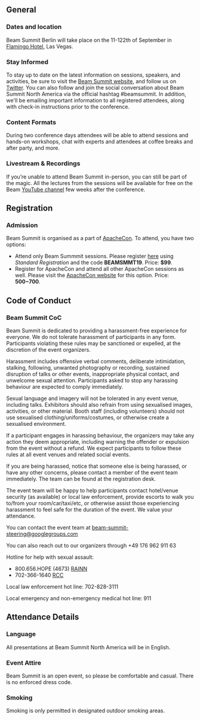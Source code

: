 ## General

### Dates and location

Beam Summit Berlin will take place on the 11-122th of September in [Flamingo Hotel](https://goo.gl/maps/H7w3DvekERSXZBvg8), Las Vegas.

### Stay Informed

To stay up to date on the latest information on sessions, speakers, and activities, be sure to visit the [Beam Summit website](https://beamsummit.org/), and follow us on [Twitter](https://twitter.com/beamsummit). You can also follow and join the social conversation about Beam Summit North America via the official hashtag #beamsummit. In addition, we'll be emailing important information to all registered attendees, along with check-in instructions prior to the conference.

### Content Formats

During two conference days attendees will be able to attend sessions and hands-on workshops, chat with experts and attendees at coffee breaks and after party, and more.

### Livestream & Recordings

If you’re unable to attend Beam Summit in-person, you can still be part of the magic. All the lectures from the sessions will be available for free on the Beam [YouTube channel](https://www.youtube.com/channel/UChNnb_YO_7B0HlW6FhAXZZQ) few weeks after the conference.
  
## Registration

### Admission

Beam Summit is organised as a part of [ApacheCon](https://www.apachecon.com/acna19/).
To attend, you have two options:
- Attend only Beam Summmit sessions. Please register [here](https://www.cvent.com/events/apachecon-las-vegas-2019/registration-1436cacdafaf45bba109116f50efa788.aspx?refid=Standard&fqp=true) using *Standard Registration* and the code **BEAMSMMT19**. Price: **$99**.
- Register for ApacheCon and attend all other ApacheCon sessions as well. Please visit the [ApacheCon website](https://www.apachecon.com/acna19/register.html) for this option. Price: **$500-$700**.

## Code of Conduct

### Beam Summit CoC

Beam Summit is dedicated to providing a harassment-free experience for everyone. We do not tolerate harassment of participants in any form. Participants violating these rules may be sanctioned or expelled, at the discretion of the event organizers.

Harassment includes offensive verbal comments, deliberate intimidation, stalking, following, unwanted photography or recording, sustained disruption of talks or other events, inappropriate physical contact, and unwelcome sexual attention. Participants asked to stop any harassing behaviour are expected to comply immediately.

Sexual language and imagery will not be tolerated in any event venue, including talks. Exhibitors should also refrain from using sexualised images, activities, or other material. Booth staff (including volunteers) should not use sexualised clothing/uniforms/costumes, or otherwise create a sexualised environment.

If a participant engages in harassing behaviour, the organizers may take any action they deem appropriate, including warning the offender or expulsion from the event without a refund. We expect participants to follow these rules at all event venues and related social events.

If you are being harassed, notice that someone else is being harassed, or have any other concerns, please contact a member of the event team immediately. The team can be found at the registration desk.

The event team will be happy to help participants contact hotel/venue security (as available) or local law enforcement, provide escorts to walk you to/from your room/car/taxi/etc, or otherwise assist those experiencing harassment to feel safe for the duration of the event. We value your attendance.


You can contact the event team at beam-summit-steering@googlegroups.com

You can also reach out to our organizers through +49 176 962 911 63

Hotline for help with sexual assault: 

- 800.656.HOPE (4673) [RAINN](https://rainn.org/)
- 702-366-1640 [RCC](https://rcclv.org/)

Local law enforcement hot line: 702-828-3111 

Local emergency and non-emergency medical hot line: 911

## Attendance Details

### Language

All presentations at Beam Summit North America will be in English.

### Event Attire

Beam Summit is an open event, so please be comfortable and casual. There is no enforced dress code.

### Smoking

Smoking is only permitted in designated outdoor smoking areas.
